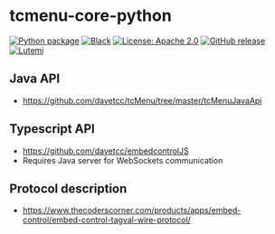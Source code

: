 # tcmenu-core-python
[![Python package](https://github.com/lutemi/tcmenu-python/actions/workflows/pytest.yml/badge.svg)](https://github.com/lutemi/tcmenu-python/actions/workflows/pytest.yml)
[![Black](https://github.com/lutemi/tcmenu-python/actions/workflows/black.yml/badge.svg)](https://github.com/lutemi/tcmenu-python/actions/workflows/black.yml)
[![License: Apache 2.0](https://img.shields.io/badge/license-Apache--2.0-green.svg)](https://github.com/lutemi/tcmenu-python/blob/main/LICENSE)
[![GitHub release](https://img.shields.io/github/release/lutemi/tcmenu-python.svg?maxAge=3600)](https://github.com/lutemi/tcmenu-python/releases)
[![Lutemi](https://img.shields.io/badge/Lutemi-dev-orange.svg)](https://www.lutemi.com/)

## Java API
- https://github.com/davetcc/tcMenu/tree/master/tcMenuJavaApi

## Typescript API
- https://github.com/davetcc/embedcontrolJS
- Requires Java server for WebSockets communication

## Protocol description
- https://www.thecoderscorner.com/products/apps/embed-control/embed-control-tagval-wire-protocol/

